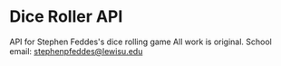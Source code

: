 # Dice Roller API
API for Stephen Feddes's dice rolling game
All work is original.
School email: stephenpfeddes@lewisu.edu